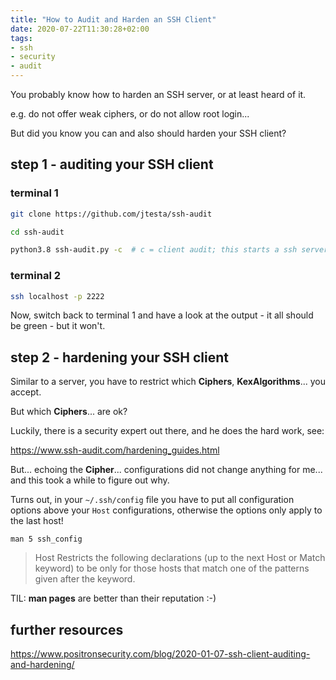 ```yaml
---
title: "How to Audit and Harden an SSH Client"
date: 2020-07-22T11:30:28+02:00
tags:
- ssh
- security
- audit
---
```


You probably know how to harden an SSH server,
or at least heard of it.

e.g. do not offer weak ciphers, or do not allow root login...

But did you know you can and also should harden your SSH client?

## step 1 - auditing your SSH client

### terminal 1

```bash
git clone https://github.com/jtesta/ssh-audit

cd ssh-audit

python3.8 ssh-audit.py -c  # c = client audit; this starts a ssh server on port 2222
```

### terminal 2

```bash
ssh localhost -p 2222
```

Now, switch back to terminal 1 and have a look at the output - it all should be green - but it won't.


## step 2 - hardening your SSH client

Similar to a server,
you have to restrict which **Ciphers**, **KexAlgorithms**... you accept.

But which **Ciphers**... are ok?

Luckily, there is a security expert out there,
and he does the hard work, see:

https://www.ssh-audit.com/hardening_guides.html


But... echoing the **Cipher**... configurations did not change anything for me... and this took a while to figure out why.

Turns out, in your `~/.ssh/config` file you have to put all configuration options above your `Host` configurations,
otherwise the options only apply to the last host!

`man 5 ssh_config`

>  Host    Restricts the following declarations (up to the next Host or Match keyword) to be only for those hosts that match one of the patterns given after the keyword.

TIL: **man pages** are better than their reputation :-)

## further resources

https://www.positronsecurity.com/blog/2020-01-07-ssh-client-auditing-and-hardening/
